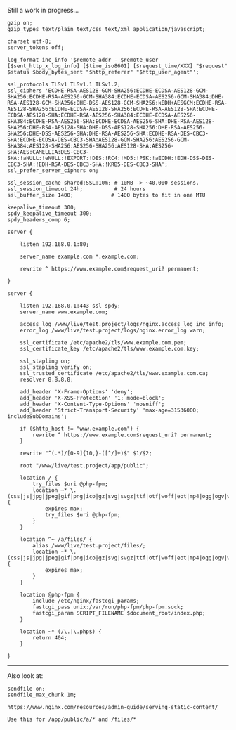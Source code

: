 
Still a work in progress...

	gzip on;
	gzip_types text/plain text/css text/xml application/javascript;

	charset utf-8;
	server_tokens off;

	log_format inc_info '$remote_addr - $remote_user [$sent_http_x_log_info] [$time_iso8601] [$request_time/XXX] "$request" $status $body_bytes_sent "$http_referer" "$http_user_agent"';

	ssl_protocols TLSv1 TLSv1.1 TLSv1.2;
	ssl_ciphers 'ECDHE-RSA-AES128-GCM-SHA256:ECDHE-ECDSA-AES128-GCM-SHA256:ECDHE-RSA-AES256-GCM-SHA384:ECDHE-ECDSA-AES256-GCM-SHA384:DHE-RSA-AES128-GCM-SHA256:DHE-DSS-AES128-GCM-SHA256:kEDH+AESGCM:ECDHE-RSA-AES128-SHA256:ECDHE-ECDSA-AES128-SHA256:ECDHE-RSA-AES128-SHA:ECDHE-ECDSA-AES128-SHA:ECDHE-RSA-AES256-SHA384:ECDHE-ECDSA-AES256-SHA384:ECDHE-RSA-AES256-SHA:ECDHE-ECDSA-AES256-SHA:DHE-RSA-AES128-SHA256:DHE-RSA-AES128-SHA:DHE-DSS-AES128-SHA256:DHE-RSA-AES256-SHA256:DHE-DSS-AES256-SHA:DHE-RSA-AES256-SHA:ECDHE-RSA-DES-CBC3-SHA:ECDHE-ECDSA-DES-CBC3-SHA:AES128-GCM-SHA256:AES256-GCM-SHA384:AES128-SHA256:AES256-SHA256:AES128-SHA:AES256-SHA:AES:CAMELLIA:DES-CBC3-SHA:!aNULL:!eNULL:!EXPORT:!DES:!RC4:!MD5:!PSK:!aECDH:!EDH-DSS-DES-CBC3-SHA:!EDH-RSA-DES-CBC3-SHA:!KRB5-DES-CBC3-SHA';
	ssl_prefer_server_ciphers on;

	ssl_session_cache shared:SSL:10m; # 10MB -> ~40,000 sessions.
	ssl_session_timeout 24h;		  # 24 hours
	ssl_buffer_size 1400;			 # 1400 bytes to fit in one MTU

	keepalive_timeout 300;
	spdy_keepalive_timeout 300;
	spdy_headers_comp 6;

	server {

		listen 192.168.0.1:80;

		server_name example.com *.example.com;

		rewrite ^ https://www.example.com$request_uri? permanent;

	}

	server {

		listen 192.168.0.1:443 ssl spdy;
		server_name www.example.com;

		access_log /www/live/test.project/logs/nginx.access_log inc_info;
		error_log /www/live/test.project/logs/nginx.error_log warn;

		ssl_certificate /etc/apache2/tls/www.example.com.pem;
		ssl_certificate_key /etc/apache2/tls/www.example.com.key;

		ssl_stapling on;
		ssl_stapling_verify on;
		ssl_trusted_certificate /etc/apache2/tls/www.example.com.ca;
		resolver 8.8.8.8;

		add_header 'X-Frame-Options' 'deny';
		add_header 'X-XSS-Protection' '1; mode=block';
		add_header 'X-Content-Type-Options' 'nosniff';
		add_header 'Strict-Transport-Security' 'max-age=31536000; includeSubDomains';

		if ($http_host != "www.example.com") {
			rewrite ^ https://www.example.com$request_uri? permanent;
		}

		rewrite "^(.*)/[0-9]{10,}-([^/]+)$" $1/$2;

		root "/www/live/test.project/app/public";

		location / {
			try_files $uri @php-fpm;
			location ~* \.(css|js|jpg|jpeg|gif|png|ico|gz|svg|svgz|ttf|otf|woff|eot|mp4|ogg|ogv|webm|pdf)$ {
				expires max;
				try_files $uri @php-fpm;
			}
		}

		location ^~ /a/files/ {
			alias /www/live/test.project/files/;
			location ~* \.(css|js|jpg|jpeg|gif|png|ico|gz|svg|svgz|ttf|otf|woff|eot|mp4|ogg|ogv|webm|pdf)$ {
				expires max;
			}
		}

		location @php-fpm {
			include /etc/nginx/fastcgi_params;
			fastcgi_pass unix:/var/run/php-fpm/php-fpm.sock;
			fastcgi_param SCRIPT_FILENAME $document_root/index.php;
		}

		location ~* (/\.|\.php$) {
			return 404;
		}

	}

---

Also look at:

	sendfile on;
	sendfile_max_chunk 1m;

	https://www.nginx.com/resources/admin-guide/serving-static-content/

	Use this for /app/public/a/* and /files/*
